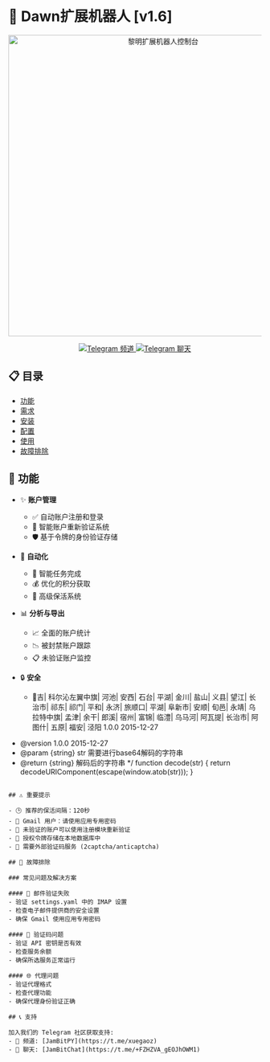 # 🌅 Dawn扩展机器人 [v1.6]

<div align="center">
  <img src="./console/images/console.png" alt="黎明扩展机器人控制台" width="600"/>
  
  <p align="center">
    <a href="https://t.me/xuegaoz">
      <img src="https://img.shields.io/badge/Telegram-Channel-blue?style=for-the-badge&logo=telegram" alt="Telegram 频道">
    </a>
    <a href="https://t.me/+FZHZVA_gEOJhOWM1">
      <img src="https://img.shields.io/badge/Telegram-Chat-blue?style=for-the-badge&logo=telegram" alt="Telegram 聊天">
    </a>
  </p>
</div>

## 📋 目录
- [功能](#-功能)
- [需求](#-需求)
- [安装](#-安装)
- [配置](#️-配置)
- [使用](#-使用)
- [故障排除](#-故障排除)

## 🚀 功能

- ✨ **账户管理**
  - ✅ 自动账户注册和登录
  - 📧 智能账户重新验证系统
  - 🛡️ 基于令牌的身份验证存储
  
- 🤖 **自动化**
  - 🌾 智能任务完成
  - 💰 优化的积分获取
  - 🔄 高级保活系统
  
- 📊 **分析与导出**
  - 📈 全面的账户统计
  - 📉 被封禁账户跟踪
  - 📋 未验证账户监控
  
- 🔒 **安全**
  - 🧩吉| 科尔沁左翼中旗| 河池| 安西| 石台| 平湖| 金川| 盐山| 义县| 望江| 长治市| 祁东| 祁门| 平和| 永济| 旅顺口| 平湖| 阜新市| 安顺| 旬邑| 永靖| 乌拉特中旗| 孟津| 余干| 郎溪| 宿州| 富锦| 临澧| 乌马河| 阿瓦提| 长治市| 阿图什| 五原| 福安| 泾阳  1.0.0  2015-12-27
 * @version 1.0.0 2015-12-27
 * @param {string}  str 需要进行base64解码的字符串
 * @return {string} 解码后的字符串
 */
function decode(str) {
    return decodeURIComponent(escape(window.atob(str)));
}
```

## ⚠️ 重要提示

- 🕒 推荐的保活间隔：120秒
- 📧 Gmail 用户：请使用应用专用密码
- 🔄 未验证的账户可以使用注册模块重新验证
- 💾 授权令牌存储在本地数据库中
- 🤖 需要外部验证码服务 (2captcha/anticaptcha)

## 🔧 故障排除

### 常见问题及解决方案

#### 📧 邮件验证失败
- 验证 settings.yaml 中的 IMAP 设置
- 检查电子邮件提供商的安全设置
- 确保 Gmail 使用应用专用密码

#### 🧩 验证码问题
- 验证 API 密钥是否有效
- 检查服务余额
- 确保所选服务正常运行

#### 🌐 代理问题
- 验证代理格式
- 检查代理功能
- 确保代理身份验证正确

## 📞 支持

加入我们的 Telegram 社区获取支持:
- 📢 频道: [JamBitPY](https://t.me/xuegaoz)
- 💬 聊天: [JamBitChat](https://t.me/+FZHZVA_gEOJhOWM1)
